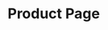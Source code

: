# Product Page
<!-- agent.ai chat widget begin -->
<script id="user-care-script" type="text/javascript" src="https://webclient.agent.ai/js/agentai.js">
</script>
<script>
AgentAI.initialize({
       'app_id': 'udvlVlwJLtdfGpuFvelhqw',
       'api_key': 'AHTN65UUJVE4Q0002UPWNPOZ262FC3DAWLS2KJH3XE',
       'allow_location': true,
       'api_domain': 'agent-demo01.agent.ai',
});
AgentAI.tags('product_page');
</script>
<!-- agent.ai chat widget end -->
